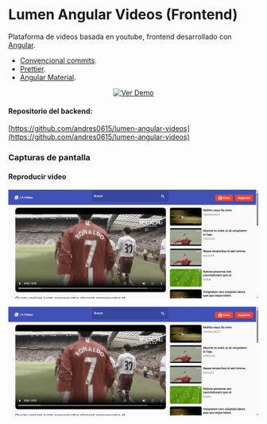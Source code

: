 # Lumen Angular Videos (Frontend)

Plataforma de videos basada en youtube, frontend desarrollado con [Angular](https://angular.io/).

- [Convencional commits](https://www.conventionalcommits.org/en/v1.0.0/).
- [Prettier](https://prettier.io/).
- [Angular Material](https://material.angular.io/).

<div align="center">

<p>

[![Ver Demo](https://img.shields.io/badge/demo-red?style=for-the-badge)](https://www.dropbox.com/scl/fi/a6y06cew7qcyvhrucpiyk/la-videos-demo.mp4?rlkey=poekkxukw4pghse3crw9hniwf&st=8j12nisj&dl=0)

</p>

</div>

#### Repositorio del backend:
[https://github.com/andres0615/lumen-angular-videos](https://github.com/andres0615/lumen-angular-videos)

### Capturas de pantalla

#### Reproducir video

![Reproducir video](src/assets/screenshots/reproduccion-video.png)

![Reproducir video](src/assets/screenshots/reproduccion-video.png)